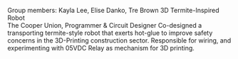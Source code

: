 Group members: Kayla Lee, Elise Danko, Tre Brown
3D Termite-Inspired Robot								                 
The Cooper Union, Programmer & Circuit Designer
Co-designed a transporting termite-style robot that exerts hot-glue to improve safety concerns in the 3D-Printing construction sector. 
Responsible for wiring, and experimenting with 05VDC Relay as mechanism for 3D printing. 
